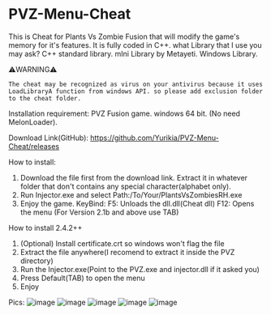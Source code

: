# PVZ-Menu-Cheat
This is Cheat for Plants Vs Zombie Fusion that will modify the game's memory for it's features. It is fully coded in C++. what Library that I use you may ask? C++ standard library. mIni Library by Metayeti. Windows Library.

:warning:WARNING:warning:

``The cheat may be recognized as virus on your antivirus because it uses LoadLibraryA function from windows API. so please add exclusion folder to the cheat folder.``

Installation requirement:
PVZ Fusion game. 
windows 64 bit.
(No need MelonLoader).

Download Link(GitHub): 
https://github.com/Yurikia/PVZ-Menu-Cheat/releases

How to install:
1. Download the file first from the download link. Extract it in whatever folder that  don't contains any special character(alphabet only).
2. Run Injector.exe and select Path:/To/Your/PlantsVsZombiesRH.exe
3. Enjoy the game.
KeyBind:
F5: Unloads the dll.dll(Cheat dll) 
F12: Opens the menu (For Version 2.1b and above use TAB)

How to install 2.4.2++
1. (Optional) Install certificate.crt so windows won't flag the file
2. Extract the file anywhere(I recomend to extract it inside the PVZ directory)
3. Run the Injector.exe(Point to the PVZ.exe and injector.dll if it asked you)
4. Press Default(TAB) to open the menu
5. Enjoy

Pics:
![image](https://github.com/user-attachments/assets/3509a4e2-897c-4776-8d94-15b79f36c41b)
![image](https://github.com/user-attachments/assets/10367e65-070e-4fe5-b424-782b946636cc)
![image](https://github.com/user-attachments/assets/ac668ce9-0bc0-4471-a7f8-4e05d956e1a3)
![image](https://github.com/user-attachments/assets/59d03d3f-a1c4-477a-87ee-6f7a99700ed9)
![image](https://github.com/user-attachments/assets/3509a4e2-897c-4776-8d94-15b79f36c41b)
